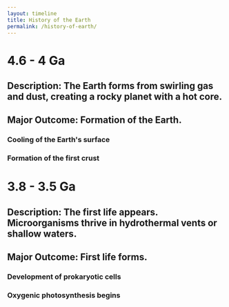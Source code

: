 ```yaml
---
layout: timeline
title: History of the Earth
permalink: /history-of-earth/
---
```


# 4.6 - 4 Ga
## Description: The Earth forms from swirling gas and dust, creating a rocky planet with a hot core.
## Major Outcome: Formation of the Earth.
### Cooling of the Earth's surface
### Formation of the first crust

# 3.8 - 3.5 Ga
## Description: The first life appears. Microorganisms thrive in hydrothermal vents or shallow waters.
## Major Outcome: First life forms.
### Development of prokaryotic cells
### Oxygenic photosynthesis begins
